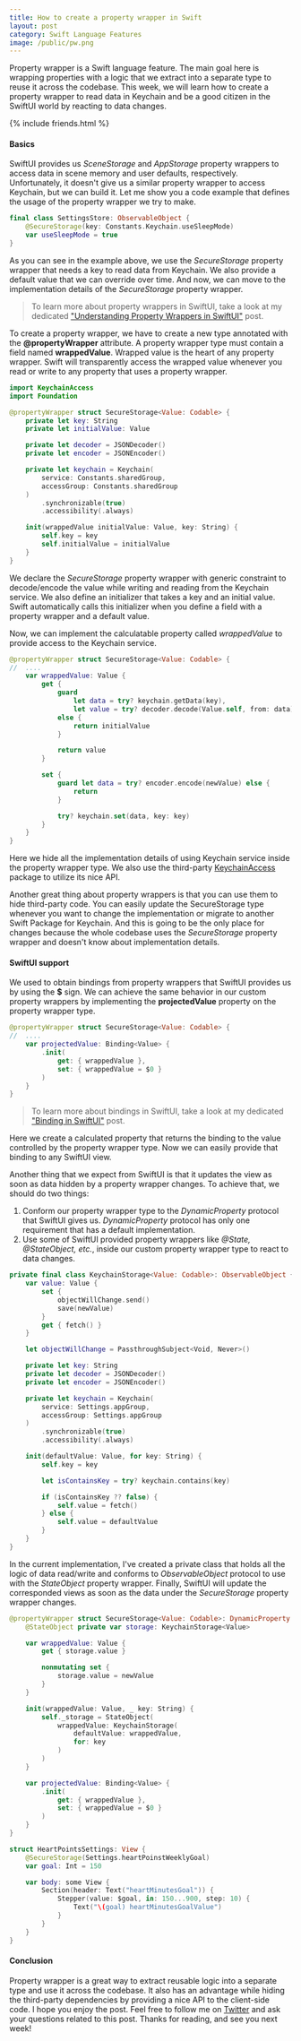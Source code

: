 ```yaml
---
title: How to create a property wrapper in Swift
layout: post
category: Swift Language Features
image: /public/pw.png
---
```


Property wrapper is a Swift language feature. The main goal here is wrapping properties with a logic that we extract into a separate type to reuse it across the codebase. This week, we will learn how to create a property wrapper to read data in Keychain and be a good citizen in the SwiftUI world by reacting to data changes.

{% include friends.html %}

#### Basics
SwiftUI provides us *SceneStorage* and *AppStorage* property wrappers to access data in scene memory and user defaults, respectively. Unfortunately, it doesn't give us a similar property wrapper to access Keychain, but we can build it. Let me show you a code example that defines the usage of the property wrapper we try to make.

```swift
final class SettingsStore: ObservableObject {
    @SecureStorage(key: Constants.Keychain.useSleepMode)
    var useSleepMode = true
}
```

As you can see in the example above, we use the *SecureStorage* property wrapper that needs a key to read data from Keychain. We also provide a default value that we can override over time. And now, we can move to the implementation details of the *SecureStorage* property wrapper.

> To learn more about property wrappers in SwiftUI, take a look at my dedicated ["Understanding Property Wrappers in SwiftUI"](/2019/06/12/understanding-property-wrappers-in-swiftui/) post.

To create a property wrapper, we have to create a new type annotated with the **@propertyWrapper** attribute. A property wrapper type must contain a field named **wrappedValue**. Wrapped value is the heart of any property wrapper. Swift will transparently access the wrapped value whenever you read or write to any property that uses a property wrapper.

```swift
import KeychainAccess
import Foundation

@propertyWrapper struct SecureStorage<Value: Codable> {
    private let key: String
    private let initialValue: Value

    private let decoder = JSONDecoder()
    private let encoder = JSONEncoder()

    private let keychain = Keychain(
        service: Constants.sharedGroup,
        accessGroup: Constants.sharedGroup
    )
        .synchronizable(true)
        .accessibility(.always)

    init(wrappedValue initialValue: Value, key: String) {
        self.key = key
        self.initialValue = initialValue
    }
}
```

We declare the *SecureStorage* property wrapper with generic constraint to decode/encode the value while writing and reading from the Keychain service. We also define an initializer that takes a key and an initial value. Swift automatically calls this initializer when you define a field with a property wrapper and a default value.

Now, we can implement the calculatable property called *wrappedValue* to provide access to the Keychain service.

```swift
@propertyWrapper struct SecureStorage<Value: Codable> {
//  ....
    var wrappedValue: Value {
        get {
            guard
                let data = try? keychain.getData(key),
                let value = try? decoder.decode(Value.self, from: data)
            else {
                return initialValue
            }

            return value
        }

        set {
            guard let data = try? encoder.encode(newValue) else {
                return
            }

            try? keychain.set(data, key: key)
        }
    }
}
```

Here we hide all the implementation details of using Keychain service inside the property wrapper type. We also use the third-party [KeychainAccess](https://github.com/kishikawakatsumi/KeychainAccess) package to utilize its nice API. 

Another great thing about property wrappers is that you can use them to hide third-party code. You can easily update the SecureStorage type whenever you want to change the implementation or migrate to another Swift Package for Keychain. And this is going to be the only place for changes because the whole codebase uses the *SecureStorage* property wrapper and doesn't know about implementation details.

#### SwiftUI support
We used to obtain bindings from property wrappers that SwiftUI provides us by using the **$** sign. We can achieve the same behavior in our custom property wrappers by implementing the **projectedValue** property on the property wrapper type.

```swift
@propertyWrapper struct SecureStorage<Value: Codable> {
//  ....
    var projectedValue: Binding<Value> {
        .init(
            get: { wrappedValue },
            set: { wrappedValue = $0 }
        )
    }
}
```

> To learn more about bindings in SwiftUI, take a look at my dedicated ["Binding in SwiftUI"](/2020/04/08/binding-in-swiftui/) post.

Here we create a calculated property that returns the binding to the value controlled by the property wrapper type. Now we can easily provide that binding to any SwiftUI view.

Another thing that we expect from SwiftUI is that it updates the view as soon as data hidden by a property wrapper changes. To achieve that, we should do two things:
1. Conform our property wrapper type to the *DynamicProperty* protocol that SwiftUI gives us. *DynamicProperty* protocol has only one requirement that has a default implementation.
2. Use some of SwiftUI provided property wrappers like *@State, @StateObject, etc.*, inside our custom property wrapper type to react to data changes.

```swift
private final class KeychainStorage<Value: Codable>: ObservableObject {
    var value: Value {
        set {
            objectWillChange.send()
            save(newValue)
        }
        get { fetch() }
    }

    let objectWillChange = PassthroughSubject<Void, Never>()

    private let key: String
    private let decoder = JSONDecoder()
    private let encoder = JSONEncoder()

    private let keychain = Keychain(
        service: Settings.appGroup,
        accessGroup: Settings.appGroup
    )
        .synchronizable(true)
        .accessibility(.always)

    init(defaultValue: Value, for key: String) {
        self.key = key

        let isContainsKey = try? keychain.contains(key)

        if (isContainsKey ?? false) {
            self.value = fetch()
        } else {
            self.value = defaultValue
        }
    }
}
```

In the current implementation, I've created a private class that holds all the logic of data read/write and conforms to *ObservableObject* protocol to use with the *StateObject* property wrapper. Finally, SwiftUI will update the corresponded views as soon as the data under the *SecureStorage* property wrapper changes.

```swift
@propertyWrapper struct SecureStorage<Value: Codable>: DynamicProperty {
    @StateObject private var storage: KeychainStorage<Value>

    var wrappedValue: Value {
        get { storage.value }

        nonmutating set {
            storage.value = newValue
        }
    }

    init(wrappedValue: Value, _ key: String) {
        self._storage = StateObject(
            wrappedValue: KeychainStorage(
                defaultValue: wrappedValue,
                for: key
            )
        )
    }

    var projectedValue: Binding<Value> {
        .init(
            get: { wrappedValue },
            set: { wrappedValue = $0 }
        )
    }
}

struct HeartPointsSettings: View {
    @SecureStorage(Settings.heartPoinstWeeklyGoal)
    var goal: Int = 150

    var body: some View {
        Section(header: Text("heartMinutesGoal")) {
            Stepper(value: $goal, in: 150...900, step: 10) {
                Text("\(goal) heartMinutesGoalValue")
            }
        }
    }
}
```

#### Conclusion
Property wrapper is a great way to extract reusable logic into a separate type and use it across the codebase. It also has an advantage while hiding the third-party dependencies by providing a nice API to the client-side code. I hope you enjoy the post. Feel free to follow me on [Twitter](https://twitter.com/mecid) and ask your questions related to this post. Thanks for reading, and see you next week!
